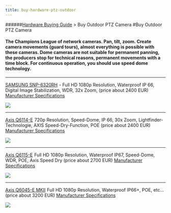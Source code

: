 ```yaml
---
title: buy-hardware-ptz-outdoor
---
```

######[Hardware Buying Guide](../wiki/guide-buy-hardware.html) > Buy Outdoor PTZ Camera
#Buy Outdoor PTZ Camera
#### The Champions League of network cameras. Pan, tilt, zoom. Create camera movements (guard tours), almost everything is possible with these cameras. Dome cameras are not suitable for permanent panning, the producers stop for technical reasons, permanent movements with a time block. For continuous operation, you should use speed dome technology.

***
<a target= "_blank" rel="nofollow" href="http://www.amazon.de/gp/offer-listing/B0115J4I20/ref=as_li_tl?ie=UTF8&camp=1638&creative=6742&creativeASIN=B0115J4I20&linkCode=am2&tag=httpwwwdatarh-21">SAMSUNG SNP-6320RH</a><img src="http://ir-de.amazon-adsystem.com/e/ir?t=httpwwwdatarh-21&l=am2&o=3&a=B0115J4I20" width="1" height="1" border="0" alt="" style="border:none !important; margin:0px !important;" /> - Full HD 1080p Resolution, Waterproof IP 66, Digital Image Stabilization, WDR, 32x Zoom, (price about 2400 EUR)
<a target= "_blank" href="https://www.samsung-security.com/products/security-cameras/network-cameras/ptz-domes/SNP-6320RH.aspx">Manufacturer Specifications</a>

<a target= "_blank" rel="nofollow" href="http://www.amazon.de/gp/offer-listing/B0115J4I20/ref=as_li_tl?ie=UTF8&camp=1638&creative=6742&creativeASIN=B0115J4I20&linkCode=am2&tag=httpwwwdatarh-21"><img border="0" src="http://ws-eu.amazon-adsystem.com/widgets/q?_encoding=UTF8&ASIN=B0115J4I20&Format=_SL250_&ID=AsinImage&MarketPlace=DE&ServiceVersion=20070822&WS=1&tag=httpwwwdatarh-21" ></a><img src="http://ir-de.amazon-adsystem.com/e/ir?t=httpwwwdatarh-21&l=am2&o=3&a=B0115J4I20" width="1" height="1" border="0" alt="" style="border:none !important; margin:0px !important;" />

***
<a target= "_blank" rel="nofollow" href="http://www.amazon.de/gp/offer-listing/B00UQSPUZG/ref=as_li_tl?ie=UTF8&camp=1638&creative=6742&creativeASIN=B00UQSPUZG&linkCode=am2&tag=httpwwwdatarh-21">Axis Q6114-E</a><img src="http://ir-de.amazon-adsystem.com/e/ir?t=httpwwwdatarh-21&l=am2&o=3&a=B00UQSPUZG" width="1" height="1" border="0" alt="" style="border:none !important; margin:0px !important;" /> 720p Resolution, Speed-Dome, IP 66, 30x Zoom, Lightfinder-Technologie, AXIS Speed-Dry-Function, POE (price about 2400 EUR) <a target= "_blank" href="http://www.axis.com/global/en/products/axis-q6114-e">Manufacturer Specifications</a>  

<a target= "_blank" rel="nofollow" href="http://www.amazon.de/gp/offer-listing/B00UQSPUZG/ref=as_li_tl?ie=UTF8&camp=1638&creative=6742&creativeASIN=B00UQSPUZG&linkCode=am2&tag=httpwwwdatarh-21"><img border="0" src="http://ws-eu.amazon-adsystem.com/widgets/q?_encoding=UTF8&ASIN=B00UQSPUZG&Format=_SL250_&ID=AsinImage&MarketPlace=DE&ServiceVersion=20070822&WS=1&tag=httpwwwdatarh-21" ></a><img src="http://ir-de.amazon-adsystem.com/e/ir?t=httpwwwdatarh-21&l=am2&o=3&a=B00UQSPUZG" width="1" height="1" border="0" alt="" style="border:none !important; margin:0px !important;" />

***
<a target= "_blank" rel="nofollow" href="http://www.amazon.de/gp/offer-listing/B00UQRUPG6/ref=as_li_tl?ie=UTF8&camp=1638&creative=6742&creativeASIN=B00UQRUPG6&linkCode=am2&tag=httpwwwdatarh-21">Axis Q6115-E</a><img src="http://ir-de.amazon-adsystem.com/e/ir?t=httpwwwdatarh-21&l=am2&o=3&a=B00UQRUPG6" width="1" height="1" border="0" alt="" style="border:none !important; margin:0px !important;" /> Full HD 1080p Resolution, Waterproof IP67, Speed-Dome, WDR, POE, Axis Speed Dry (price about 2700 EUR) <a target= "_blank" href="http://www.axis.com/global/en/products/axis-q6045-e">Manufacturer Specifications</a>  

<a target= "_blank" rel="nofollow" href="http://www.amazon.de/gp/offer-listing/B00UQRUPG6/ref=as_li_tl?ie=UTF8&camp=1638&creative=6742&creativeASIN=B00UQRUPG6&linkCode=am2&tag=httpwwwdatarh-21"><img border="0" src="http://ws-eu.amazon-adsystem.com/widgets/q?_encoding=UTF8&ASIN=B00UQRUPG6&Format=_SL250_&ID=AsinImage&MarketPlace=DE&ServiceVersion=20070822&WS=1&tag=httpwwwdatarh-21" ></a><img src="http://ir-de.amazon-adsystem.com/e/ir?t=httpwwwdatarh-21&l=am2&o=3&a=B00UQRUPG6" width="1" height="1" border="0" alt="" style="border:none !important; margin:0px !important;" />


***
<a target= "_blank" rel="nofollow" href="http://www.amazon.de/gp/offer-listing/B00QHYQDU4/ref=as_li_tl?ie=UTF8&camp=1638&creative=6742&creativeASIN=B00QHYQDU4&linkCode=am2&tag=httpwwwdatarh-21">Axis Q6045-E MKII</a><img src="http://ir-de.amazon-adsystem.com/e/ir?t=httpwwwdatarh-21&l=am2&o=3&a=B00QHYQDU4" width="1" height="1" border="0" alt="" style="border:none !important; margin:0px !important;" /> Full HD 1080p Resolution, Waterproof IP66+, POE, etc... (price about 3200 EUR) <a target= "_blank" href="http://www.axis.com/global/en/products/axis-q6045-e">Manufacturer Specifications</a>  

<a target= "_blank" rel="nofollow" href="http://www.amazon.de/gp/offer-listing/B00QHYQDU4/ref=as_li_tl?ie=UTF8&camp=1638&creative=6742&creativeASIN=B00QHYQDU4&linkCode=am2&tag=httpwwwdatarh-21"><img border="0" src="http://ws-eu.amazon-adsystem.com/widgets/q?_encoding=UTF8&ASIN=B00QHYQDU4&Format=_SL250_&ID=AsinImage&MarketPlace=DE&ServiceVersion=20070822&WS=1&tag=httpwwwdatarh-21" ></a><img src="http://ir-de.amazon-adsystem.com/e/ir?t=httpwwwdatarh-21&l=am2&o=3&a=B00QHYQDU4" width="1" height="1" border="0" alt="" style="border:none !important; margin:0px !important;" /> 